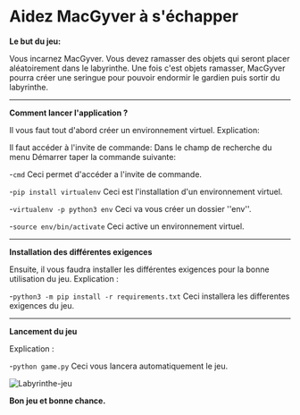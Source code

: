 # Aidez MacGyver à s'échapper

**Le but du jeu:**
 
Vous incarnez MacGyver. Vous devez ramasser des objets qui seront placer aléatoirement dans le labyrinthe. 
Une fois c'est objets ramasser, MacGyver pourra créer une seringue pour pouvoir endormir le gardien puis sortir 
du labyrinthe.

-----------------

**Comment lancer l'application ?**

Il vous faut tout d'abord créer un environnement virtuel.
Explication:

Il faut accéder à l'invite de commande:
Dans le champ de recherche du menu Démarrer taper la commande suivante:

-`cmd`
Ceci permet d'accéder a l'invite de commande.

-`pip install virtualenv`
Ceci est l'installation d'un environnement virtuel.

-`virtualenv -p python3 env`
Ceci va vous créer un dossier ''env''.

-`source env/bin/activate`
Ceci active un environnement virtuel.

-----------------

**Installation des différentes exigences**


Ensuite, il vous faudra installer les différentes exigences pour la bonne utilisation du jeu.
Explication :

-`python3 -m pip install -r requirements.txt`
Ceci installera les differentes exigences du jeu.

-----------------

**Lancement du jeu**


Explication :

-`python game.py`
Ceci vous lancera automatiquement le jeu.

![Labyrinthe-jeu](https://user-images.githubusercontent.com/68595779/95330949-9196b380-08a9-11eb-924c-3754e6a555ea.png)

**Bon jeu et bonne chance.**

